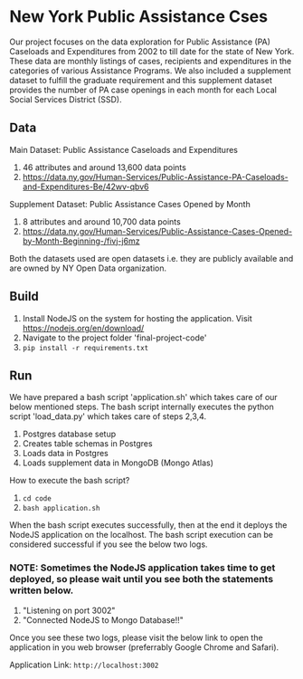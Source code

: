 # New York Public Assistance Cses

Our project focuses on the data exploration for Public Assistance (PA) Caseloads and Expenditures from 2002 to till date for the state of New York.
These data are monthly listings of cases, recipients and expenditures in the categories of various Assistance Programs.
We also included a supplement dataset to fulfill the graduate requirement and this supplement dataset provides the number of PA case openings in each month for each Local Social Services District (SSD).

## Data

Main Dataset: Public Assistance Caseloads and Expenditures
1. 46 attributes and around 13,600 data points
2. https://data.ny.gov/Human-Services/Public-Assistance-PA-Caseloads-and-Expenditures-Be/42wv-qbv6

Supplement Dataset: Public Assistance Cases Opened by Month
1. 8 attributes and around 10,700 data points
2. https://data.ny.gov/Human-Services/Public-Assistance-Cases-Opened-by-Month-Beginning-/fivj-j6mz

Both the datasets used are open datasets i.e. they are publicly available and are owned by NY Open Data organization.

## Build

1. Install NodeJS on the system for hosting the application.
Visit https://nodejs.org/en/download/
2. Navigate to the project folder 'final-project-code'
3. `pip install -r requirements.txt`

## Run

We have prepared a bash script 'application.sh' which takes care of our below mentioned steps. The bash script internally executes the python script 'load_data.py' which takes care of  steps 2,3,4.
1. Postgres database setup
2. Creates table schemas in Postgres
3. Loads data in Postgres
4. Loads supplement data in MongoDB (Mongo Atlas)

How to execute the bash script?
1. `cd code`
2. `bash application.sh`

When the bash script executes successfully, then at the end it deploys the NodeJS application on the localhost. The bash script execution can be considered successful if you see the below two logs.

### NOTE: Sometimes the NodeJS application takes time to get deployed, so please wait until you see both the statements written below.

1. "Listening on port 3002"
2. "Connected NodeJS to Mongo Database!!"

Once you see these two logs, please visit the below link to open the application in you web browser (preferrably Google Chrome and Safari).

Application Link: `http://localhost:3002`
